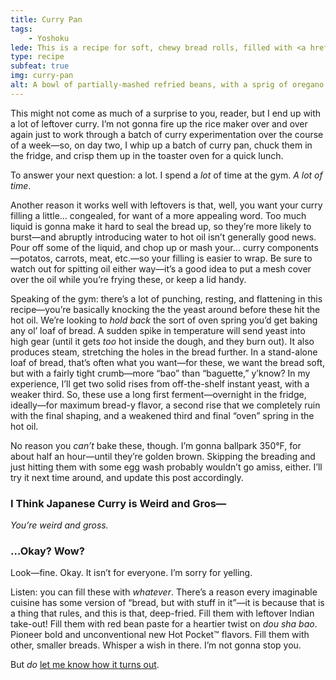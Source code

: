 ```yaml
---
title: Curry Pan
tags: 
    - Yoshoku
lede: This is a recipe for soft, chewy bread rolls, filled with <a href="/recipes/curry-rice/">curry</a>, breaded <em>more</em>, and deep-fried. So, y’know. Strap in.
type: recipe
subfeat: true
img: curry-pan
alt: A bowl of partially-mashed refried beans, with a sprig of oregano as garnish.
---
```


This might not come as much of a surprise to you, reader, but I end up with a lot of leftover curry. I’m not gonna fire up the rice maker over and over again just to work through a batch of curry experimentation over the course of a week—so, on day two, I whip up a batch of curry pan, chuck them in the fridge, and crisp them up in the toaster oven for a quick lunch.

To answer your next question: a lot. I spend a _lot_ of time at the gym. _A lot of time_.

Another reason it works well with leftovers is that, well, you want your curry filling a little… congealed, for want of a more appealing word. Too much liquid is gonna make it hard to seal the bread up, so they’re more likely to burst—and abruptly introducing water to hot oil isn’t generally good news. Pour off some of the liquid, and chop up or mash your… curry components—potatos, carrots, meat, etc.—so your filling is easier to wrap. Be sure to watch out for spitting oil either way—it’s a good idea to put a mesh cover over the oil while you’re frying these, or keep a lid handy.

Speaking of the gym: there’s a lot of punching, resting, and flattening in this recipe—you’re basically knocking the the yeast around before these hit the hot oil. We’re looking to _hold back_ the sort of oven spring you’d get baking any ol’ loaf of bread. A sudden spike in temperature will send yeast into high gear (until it gets _too_ hot inside the dough, and they burn out). It also produces steam, stretching the holes in the bread further. In a stand-alone loaf of bread, that’s often what you want—for these, we want the bread soft, but with a fairly tight crumb—more “bao” than “baguette,” y’know? In my experience, I’ll get two solid rises from off-the-shelf instant yeast, with a weaker third. So, these use a long first ferment—overnight in the fridge, ideally—for maximum bread-y flavor, a second rise that we completely ruin with the final shaping, and a weakened third and final “oven” spring in the hot oil.

No reason you _can’t_ bake these, though. I’m gonna ballpark 350°F, for about half an hour—until they’re golden brown. Skipping the breading and just hitting them with some egg wash probably wouldn’t go amiss, either. I’ll try it next time around, and update this post accordingly.

### I Think Japanese Curry is Weird and Gros—

_You’re weird and gross._

### …Okay? Wow?

Look—fine. Okay. It isn’t for everyone. I’m sorry for yelling.

Listen: you can fill these with _whatever_. There’s a reason every imaginable cuisine has some version of “bread, but with stuff in it”—it is because that is a thing that rules, and this is that, deep-fried. Fill them with leftover Indian take-out! Fill them with red bean paste for a heartier twist on _dou sha bao_. Pioneer bold and unconventional new Hot Pocket™ flavors. Fill them with other, smaller breads. Whisper a wish in there. I’m not gonna stop you.

But _do_ [let me know how it turns out](https://twitter.com/wiltomakesfood).


